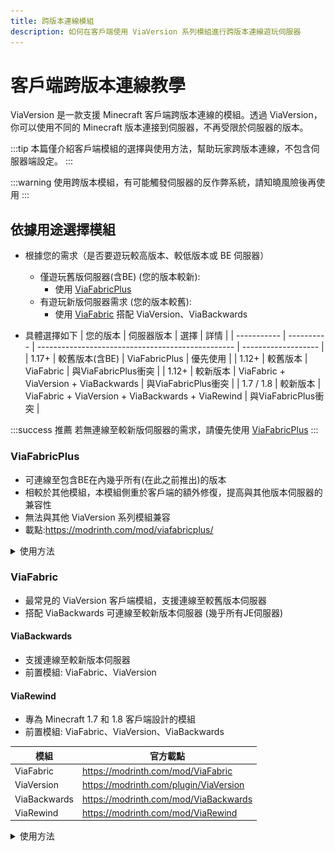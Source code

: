 ```yaml
---
title: 跨版本連線模組
description: 如何在客戶端使用 ViaVersion 系列模組進行跨版本連線遊玩伺服器
---
```


# 客戶端跨版本連線教學

ViaVersion 是一款支援 Minecraft 客戶端跨版本連線的模組。透過 ViaVersion，你可以使用不同的 Minecraft 版本連接到伺服器，不再受限於伺服器的版本。

:::tip
本篇僅介紹客戶端模組的選擇與使用方法，幫助玩家跨版本連線，不包含伺服器端設定。
:::

:::warning
使用跨版本模組，有可能觸發伺服器的反作弊系統，請知曉風險後再使用
:::

## 依據用途選擇模組

* 根據您的需求（是否要遊玩較高版本、較低版本或 BE 伺服器）
  * 僅遊玩舊版伺服器(含BE) (您的版本較新):
    * 使用 [ViaFabricPlus](#viafabricplus)
  * 有遊玩新版伺服器需求 (您的版本較舊):
    * 使用 [ViaFabric](#viafabric) 搭配 ViaVersion、ViaBackwards
  
* 具體選擇如下
    | 您的版本    | 伺服器版本 | 選擇                                              | 詳情                |
    | ----------- | ---------- | ------------------------------------------------- | ------------------- |
    | 1.17+    | 較舊版本(含BE) | ViaFabricPlus                                     | 優先使用            |
    | 1.12+        | 較舊版本   | ViaFabric                                         | 與ViaFabricPlus衝突 |
    | 1.12+        | 較新版本   | ViaFabric + ViaVersion + ViaBackwards             | 與ViaFabricPlus衝突 |
    | 1.7 / 1.8 | 較新版本   | ViaFabric + ViaVersion + ViaBackwards + ViaRewind | 與ViaFabricPlus衝突 |

:::success 推薦
若無連線至較新版伺服器的需求，請優先使用 [ViaFabricPlus](#viafabricplus)
:::

### ViaFabricPlus
* 可連線至包含BE在內幾乎所有(在此之前推出)的版本
* 相較於其他模組，本模組側重於客戶端的額外修復，提高與其他版本伺服器的兼容性
* 無法與其他 ViaVersion 系列模組兼容
* 載點:https://modrinth.com/mod/viafabricplus/

<details>
    <summary>使用方法</summary>
    * 使用此模組需將其他 ViaVersion 系列模組停用
    * 進入`多人遊戲`介面後，可在右上角看到按鈕\
      ![alt text](image-32.png)
    * 點擊後可設定默認連線的伺服器版本\
      ![alt text](image-33.png)
    * 右上可進入更多設定(包含登入BE帳號)
    * 可開啟自動偵測版本\
      ![alt text](image-34.png)
    * 也可在編輯伺服器介面右上設定個別版本\
      ![alt text](image-35.png)
</details>


### ViaFabric
* 最常見的 ViaVersion 客戶端模組，支援連線至較舊版本伺服器
* 搭配 ViaBackwards 可連線至較新版本伺服器 (幾乎所有JE伺服器)

#### ViaBackwards
* 支援連線至較新版本伺服器
* 前置模組: ViaFabric、ViaVersion

#### ViaRewind
* 專為 Minecraft 1.7 和 1.8 客戶端設計的模組
* 前置模組: ViaFabric、ViaVersion、ViaBackwards

| 模組         | 官方載點                               |
| ------------ | -------------------------------------- |
| ViaFabric    | https://modrinth.com/mod/ViaFabric     |
| ViaVersion   | https://modrinth.com/plugin/ViaVersion |
| ViaBackwards | https://modrinth.com/mod/ViaBackwards  |
| ViaRewind    | https://modrinth.com/mod/ViaRewind     |

<details>
    <summary>使用方法</summary>

    * 進入`多人遊戲`介面後，可在右上角看到按鈕\
      ![alt text](image-36.png)
    * 點選啟用戶端模式\
      ![alt text](image-38.png)
    * 查看說明文字後點擊啟用即可\
      ![alt text](image-39.png)
</details>
